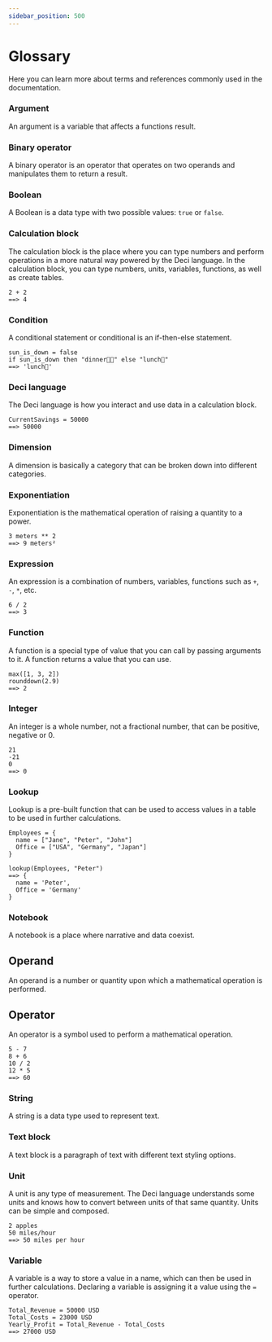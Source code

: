 ```yaml
---
sidebar_position: 500
---
```


# Glossary

Here you can learn more about terms and references commonly used in the documentation.

### Argument

An argument is a variable that affects a functions result.

### Binary operator

A binary operator is an operator that operates on two operands and manipulates them to return a result.

### Boolean

A Boolean is a data type with two possible values: `true` or `false`.

### Calculation block

The calculation block is the place where you can type numbers and perform operations in a more natural way powered by the Deci language. In the calculation block, you can type numbers, units, variables, functions, as well as create tables.

```deci live
2 + 2
==> 4
```

### Condition

A conditional statement or conditional is an if-then-else statement.

```deci live
sun_is_down = false
if sun_is_down then "dinner👩‍🍳" else "lunch💪"
==> 'lunch💪'
```

### Deci language

The Deci language is how you interact and use data in a calculation block.

```deci live
CurrentSavings = 50000
==> 50000
```

### Dimension

A dimension is basically a category that can be broken down into different categories.

### Exponentiation

Exponentiation is the mathematical operation of raising a quantity to a power.

```deci live
3 meters ** 2
==> 9 meters²
```

### Expression

An expression is a combination of numbers, variables, functions such as `+`, `-`, `*`, etc.

```deci live
6 / 2
==> 3
```

### Function

A function is a special type of value that you can call by passing arguments to it. A function returns a value that you can use.

```deci live
max([1, 3, 2])
rounddown(2.9)
==> 2
```

### Integer

An integer is a whole number, not a fractional number, that can be positive, negative or 0.

```deci live
21
-21
0
==> 0
```

### Lookup

Lookup is a pre-built function that can be used to access values in a table to be used in further calculations.

```deci live
Employees = {
  name = ["Jane", "Peter", "John"]
  Office = ["USA", "Germany", "Japan"]
}

lookup(Employees, "Peter")
==> {
  name = 'Peter',
  Office = 'Germany'
}
```

### Notebook

A notebook is a place where narrative and data coexist.

## Operand

An operand is a number or quantity upon which a mathematical operation is performed.

## Operator

An operator is a symbol used to perform a mathematical operation.

```deci live
5 - 7
8 + 6
10 / 2
12 * 5
==> 60
```

### String

A string is a data type used to represent text.

### Text block

A text block is a paragraph of text with different text styling options.

### Unit

A unit is any type of measurement. The Deci language understands some units and knows how to convert between units of that same quantity. Units can be simple and composed.

```deci live
2 apples
50 miles/hour
==> 50 miles per hour
```

### Variable

A variable is a way to store a value in a name, which can then be used in further calculations. Declaring a variable is assigning it a value using the `=` operator.

```deci live
Total_Revenue = 50000 USD
Total_Costs = 23000 USD
Yearly_Profit = Total_Revenue - Total_Costs
==> 27000 USD
```
